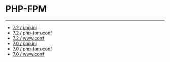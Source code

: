 # PHP-FPM

---

* <a href="/php/7.2/php.ini">7.2 / php.ini</a>
* <a href="/php/7.2/php-fpm.conf">7.2 / php-fpm.conf</a>
* <a href="/php/7.2/www.conf">7.2 / www.conf</a>
* <a href="/php/7.0/php.ini">7.0 / php.ini</a>
* <a href="/php/7.0/php-fpm.conf">7.0 / php-fpm.conf</a>
* <a href="/php/7.0/www.conf">7.0 / www.conf</a>
